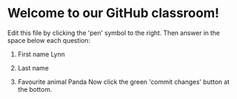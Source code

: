 # Welcome to our GitHub classroom!

Edit this file by clicking the 'pen' symbol to the right.
Then answer in the space below each question:

1. First name 
Lynn
2. Last name

3. Favourite animal
Panda
Now click the green 'commit changes' button at the bottom.

